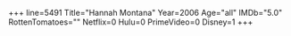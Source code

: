 +++
line=5491
Title="Hannah Montana"
Year=2006
Age="all"
IMDb="5.0"
RottenTomatoes=""
Netflix=0
Hulu=0
PrimeVideo=0
Disney=1
+++

